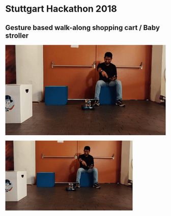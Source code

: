 # Stuttgart Hackathon 2018
## Gesture based walk-along shopping cart / Baby stroller

![](Fwd.gif)

<img src="Fwd.gif" width="400" height="220" />
